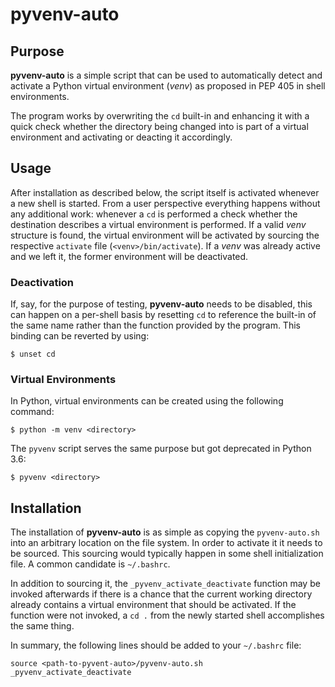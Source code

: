 pyvenv-auto
===========


Purpose
-------

**pyvenv-auto** is a simple script that can be used to automatically
detect and activate a Python virtual environment (*venv*) as proposed in
PEP 405 in shell environments.

The program works by overwriting the ``cd`` built-in and enhancing it
with a quick check whether the directory being changed into is part of a
virtual environment and activating or deacting it accordingly.


Usage
-----

After installation as described below, the script itself is activated
whenever a new shell is started. From a user perspective everything
happens without any additional work: whenever a ``cd`` is performed a
check whether the destination describes a virtual environment is
performed. If a valid *venv* structure is found, the virtual environment
will be activated by sourcing the respective ``activate`` file
(``<venv>/bin/activate``). If a *venv* was already active and we left
it, the former environment will be deactivated.

### Deactivation
If, say, for the purpose of testing, **pyvenv-auto** needs to be
disabled, this can happen on a per-shell basis by resetting ``cd`` to
reference the built-in of the same name rather than the function
provided by the program. This binding can be reverted by using:

``$ unset cd``

### Virtual Environments
In Python, virtual environments can be created using the following
command:

``$ python -m venv <directory>``

The ``pyvenv`` script serves the same purpose but got deprecated in
Python 3.6:

``$ pyvenv <directory>``


Installation
------------

The installation of **pyvenv-auto** is as simple as copying the
``pyvenv-auto.sh`` into an arbitrary location on the file system. In
order to activate it it needs to be sourced. This sourcing would
typically happen in some shell initialization file. A common candidate
is ``~/.bashrc``.

In addition to sourcing it, the ``_pyvenv_activate_deactivate`` function
may be invoked afterwards if there is a chance that the current working
directory already contains a virtual environment that should be
activated. If the function were not invoked, a ``cd .`` from the newly
started shell accomplishes the same thing.

In summary, the following lines should be added to your ``~/.bashrc``
file:

```
source <path-to-pyvent-auto>/pyvenv-auto.sh
_pyvenv_activate_deactivate
```
